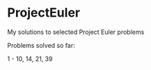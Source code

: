 # ProjectEuler
My solutions to selected Project Euler problems




Problems solved so far:



1 - 10, 14, 21, 39
